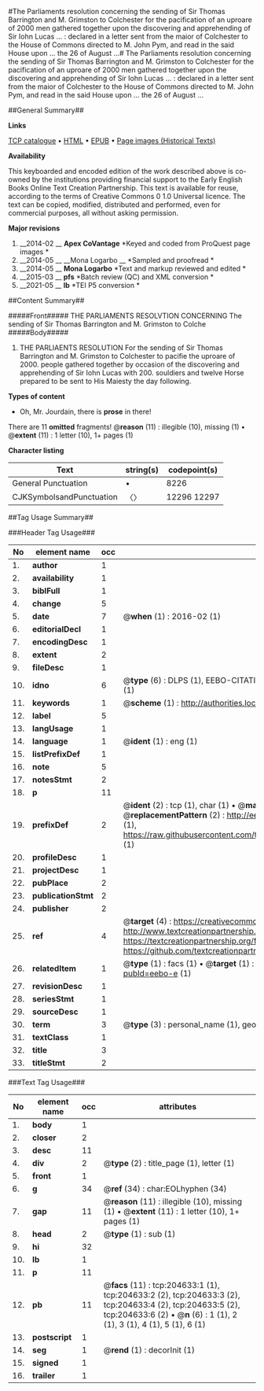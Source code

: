 #The Parliaments resolution concerning the sending of Sir Thomas Barrington and M. Grimston to Colchester for the pacification of an uproare of 2000 men gathered together upon the discovering and apprehending of Sir Iohn Lucas ... : declared in a letter sent from the maior of Colchester to the House of Commons directed to M. John Pym, and read in the said House upon ... the 26 of August ...#
The Parliaments resolution concerning the sending of Sir Thomas Barrington and M. Grimston to Colchester for the pacification of an uproare of 2000 men gathered together upon the discovering and apprehending of Sir Iohn Lucas ... : declared in a letter sent from the maior of Colchester to the House of Commons directed to M. John Pym, and read in the said House upon ... the 26 of August ...

##General Summary##

**Links**

[TCP catalogue](http://www.ota.ox.ac.uk/tcp/)  • 
[HTML](http://tei.it.ox.ac.uk/tcp/Texts-HTML/free/B22/B22197.html)  • 
[EPUB](http://tei.it.ox.ac.uk/tcp/Texts-EPUB/free/B22/B22197.epub) • 
[Page images (Historical Texts)](https://historicaltexts.jisc.ac.uk/eebo-10590172e)

**Availability**

This keyboarded and encoded edition of the work described above is co-owned by the
    institutions providing financial support to the Early English Books Online Text Creation
    Partnership. This text is available for reuse, according to the terms of  Creative Commons 0 1.0 Universal
    licence. The text can be copied, modified, distributed and performed, even for commercial
    purposes, all without asking permission.

**Major revisions**

1. __2014-02 __ __Apex CoVantage__ *Keyed and coded from ProQuest page images *
1. __2014-05 __ __Mona Logarbo __ *Sampled and proofread *
1. __2014-05 __ __Mona Logarbo__ *Text and markup reviewed and edited *
1. __2015-03 __ __pfs__ *Batch review (QC) and XML conversion *
1. __2021-05 __ __lb__ *TEI P5 conversion *

##Content Summary##

#####Front#####
THE PARLIAMENTS RESOLVTION CONCERNING The sending of Sir Thomas Barrington and M. Grimston to Colche
#####Body#####

1. THE PARLIAENTS RESOLUTION For the sending of Sir Thomas Barrington and M. Grimston to Colchester to pacifie the uproare of 2000. people gathered together by occasion of the discovering and apprehending of Sir Iohn Lucas with 200. souldiers and twelve Horse prepared to be sent to His Maiesty the day following.

**Types of content**

  * Oh, Mr. Jourdain, there is **prose** in there!

There are 11 **omitted** fragments! 
 @__reason__ (11) : illegible (10), missing (1)  •  @__extent__ (11) : 1 letter (10), 1+ pages (1)

**Character listing**


|Text|string(s)|codepoint(s)|
|---|---|---|
|General Punctuation|•|8226|
|CJKSymbolsandPunctuation|〈〉|12296 12297|

##Tag Usage Summary##

###Header Tag Usage###

|No|element name|occ|attributes|
|---|---|---|---|
|1.|__author__|1||
|2.|__availability__|1||
|3.|__biblFull__|1||
|4.|__change__|5||
|5.|__date__|7| @__when__ (1) : 2016-02 (1)|
|6.|__editorialDecl__|1||
|7.|__encodingDesc__|1||
|8.|__extent__|2||
|9.|__fileDesc__|1||
|10.|__idno__|6| @__type__ (6) : DLPS (1), EEBO-CITATION (1), VID (1), EEBO-PROQUEST (1), STC (1), OCLC (1)|
|11.|__keywords__|1| @__scheme__ (1) : http://authorities.loc.gov/ (1)|
|12.|__label__|5||
|13.|__langUsage__|1||
|14.|__language__|1| @__ident__ (1) : eng (1)|
|15.|__listPrefixDef__|1||
|16.|__note__|5||
|17.|__notesStmt__|2||
|18.|__p__|11||
|19.|__prefixDef__|2| @__ident__ (2) : tcp (1), char (1)  •  @__matchPattern__ (2) : ([0-9\-]+):([0-9IVX]+) (1), (.+) (1)  •  @__replacementPattern__ (2) : http://eebo.chadwyck.com/downloadtiff?vid=$1&page=$2 (1), https://raw.githubusercontent.com/textcreationpartnership/Texts/master/tcpchars.xml#$1 (1)|
|20.|__profileDesc__|1||
|21.|__projectDesc__|1||
|22.|__pubPlace__|2||
|23.|__publicationStmt__|2||
|24.|__publisher__|2||
|25.|__ref__|4| @__target__ (4) : https://creativecommons.org/publicdomain/zero/1.0/ (1), http://www.textcreationpartnership.org/docs/. (1), https://textcreationpartnership.org/faq/#faq05 (1), https://github.com/textcreationpartnership (1)|
|26.|__relatedItem__|1| @__type__ (1) : facs (1)  •  @__target__ (1) : https://data.historicaltexts.jisc.ac.uk/view?pubId=eebo-e (1)|
|27.|__revisionDesc__|1||
|28.|__seriesStmt__|1||
|29.|__sourceDesc__|1||
|30.|__term__|3| @__type__ (3) : personal_name (1), geographic_name (2)|
|31.|__textClass__|1||
|32.|__title__|3||
|33.|__titleStmt__|2||


###Text Tag Usage###

|No|element name|occ|attributes|
|---|---|---|---|
|1.|__body__|1||
|2.|__closer__|2||
|3.|__desc__|11||
|4.|__div__|2| @__type__ (2) : title_page (1), letter (1)|
|5.|__front__|1||
|6.|__g__|34| @__ref__ (34) : char:EOLhyphen (34)|
|7.|__gap__|11| @__reason__ (11) : illegible (10), missing (1)  •  @__extent__ (11) : 1 letter (10), 1+ pages (1)|
|8.|__head__|2| @__type__ (1) : sub (1)|
|9.|__hi__|32||
|10.|__lb__|1||
|11.|__p__|11||
|12.|__pb__|11| @__facs__ (11) : tcp:204633:1 (1), tcp:204633:2 (2), tcp:204633:3 (2), tcp:204633:4 (2), tcp:204633:5 (2), tcp:204633:6 (2)  •  @__n__ (6) : 1 (1), 2 (1), 3 (1), 4 (1), 5 (1), 6 (1)|
|13.|__postscript__|1||
|14.|__seg__|1| @__rend__ (1) : decorInit (1)|
|15.|__signed__|1||
|16.|__trailer__|1||
